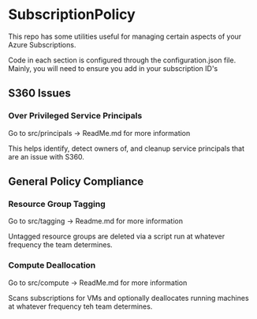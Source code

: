 # SubscriptionPolicy

This repo has some utilities useful for managing certain aspects of your Azure Subscriptions. 

Code in each section is configured through the configuration.json file. Mainly, you will need to ensure you add in your subscription ID's 

## S360 Issues

### Over Privileged Service Principals
Go to src/principals -> ReadMe.md for more information

This helps identify, detect owners of, and cleanup service principals that are an issue with S360. 


## General Policy Compliance

### Resource Group Tagging
Go to src/tagging -> Readme.md for more information

Untagged resource groups are deleted via a script run at whatever frequency the team determines. 

### Compute Deallocation
Go to src/compute -> ReadMe.md for more information

Scans subscriptions for VMs and optionally deallocates running machines at whatever frequency teh team determines.